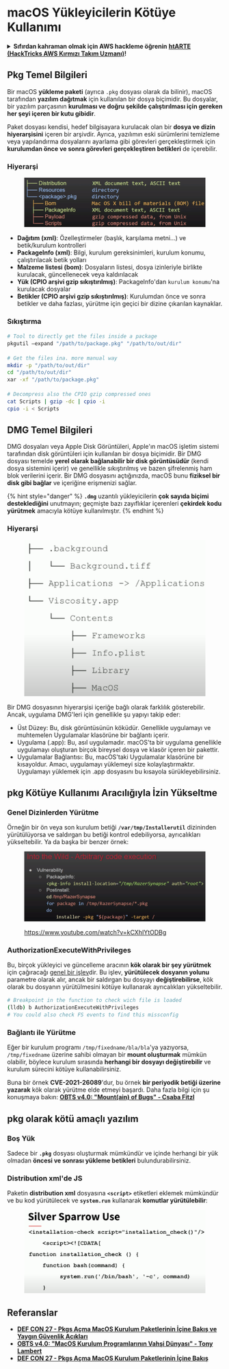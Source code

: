 # macOS Yükleyicilerin Kötüye Kullanımı

<details>

<summary><strong>Sıfırdan kahraman olmak için AWS hackleme öğrenin</strong> <a href="https://training.hacktricks.xyz/courses/arte"><strong>htARTE (HackTricks AWS Kırmızı Takım Uzmanı)</strong></a><strong>!</strong></summary>

HackTricks'ı desteklemenin diğer yolları:

* **Şirketinizi HackTricks'te reklamını görmek istiyorsanız** veya **HackTricks'i PDF olarak indirmek istiyorsanız** [**ABONELİK PLANLARI**]'na göz atın (https://github.com/sponsors/carlospolop)!
* [**Resmi PEASS & HackTricks ürünlerini**](https://peass.creator-spring.com) edinin
* [**PEASS Ailesi'ni**](https://opensea.io/collection/the-peass-family) keşfedin, özel [**NFT'lerimiz**](https://opensea.io/collection/the-peass-family) koleksiyonumuz
* **Katılın** 💬 [**Discord grubuna**](https://discord.gg/hRep4RUj7f) veya [**telegram grubuna**](https://t.me/peass) veya bizi **Twitter** 🐦 [**@carlospolopm**](https://twitter.com/hacktricks\_live)'da **takip edin**.
* **Hacking püf noktalarınızı paylaşarak PR'lar göndererek** [**HackTricks**](https://github.com/carlospolop/hacktricks) ve [**HackTricks Cloud**](https://github.com/carlospolop/hacktricks-cloud) github depolarına katkıda bulunun.

</details>

## Pkg Temel Bilgileri

Bir macOS **yükleme paketi** (ayrıca `.pkg` dosyası olarak da bilinir), macOS tarafından **yazılım dağıtmak** için kullanılan bir dosya biçimidir. Bu dosyalar, bir yazılım parçasının **kurulması ve doğru şekilde çalıştırılması için gereken her şeyi içeren bir kutu gibidir**.

Paket dosyası kendisi, hedef bilgisayara kurulacak olan bir **dosya ve dizin hiyerarşisini** içeren bir arşivdir. Ayrıca, yazılımın eski sürümlerini temizleme veya yapılandırma dosyalarını ayarlama gibi görevleri gerçekleştirmek için **kurulumdan önce ve sonra görevleri gerçekleştiren betikleri** de içerebilir.

### Hiyerarşi

<figure><img src="../../../.gitbook/assets/Pasted Graphic.png" alt="https://www.youtube.com/watch?v=iASSG0_zobQ"><figcaption></figcaption></figure>

* **Dağıtım (xml)**: Özelleştirmeler (başlık, karşılama metni...) ve betik/kurulum kontrolleri
* **PackageInfo (xml)**: Bilgi, kurulum gereksinimleri, kurulum konumu, çalıştırılacak betik yolları
* **Malzeme listesi (bom)**: Dosyaların listesi, dosya izinleriyle birlikte kurulacak, güncellenecek veya kaldırılacak
* **Yük (CPIO arşivi gzip sıkıştırılmış)**: PackageInfo'dan `kurulum konumu`'na kurulacak dosyalar
* **Betikler (CPIO arşivi gzip sıkıştırılmış)**: Kurulumdan önce ve sonra betikler ve daha fazlası, yürütme için geçici bir dizine çıkarılan kaynaklar.

### Sıkıştırma
```bash
# Tool to directly get the files inside a package
pkgutil —expand "/path/to/package.pkg" "/path/to/out/dir"

# Get the files ina. more manual way
mkdir -p "/path/to/out/dir"
cd "/path/to/out/dir"
xar -xf "/path/to/package.pkg"

# Decompress also the CPIO gzip compressed ones
cat Scripts | gzip -dc | cpio -i
cpio -i < Scripts
```
## DMG Temel Bilgileri

DMG dosyaları veya Apple Disk Görüntüleri, Apple'ın macOS işletim sistemi tarafından disk görüntüleri için kullanılan bir dosya biçimidir. Bir DMG dosyası temelde **yerel olarak bağlanabilir bir disk görüntüsüdür** (kendi dosya sistemini içerir) ve genellikle sıkıştırılmış ve bazen şifrelenmiş ham blok verilerini içerir. Bir DMG dosyasını açtığınızda, macOS bunu **fiziksel bir disk gibi bağlar** ve içeriğine erişmenizi sağlar.

{% hint style="danger" %}
**`.dmg`** uzantılı yükleyicilerin **çok sayıda biçimi desteklediğini** unutmayın; geçmişte bazı zayıflıklar içerenleri **çekirdek kodu yürütmek** amacıyla kötüye kullanılmıştır.
{% endhint %}

### Hiyerarşi

<figure><img src="../../../.gitbook/assets/image (222).png" alt=""><figcaption></figcaption></figure>

Bir DMG dosyasının hiyerarşisi içeriğe bağlı olarak farklılık gösterebilir. Ancak, uygulama DMG'leri için genellikle şu yapıyı takip eder:

* Üst Düzey: Bu, disk görüntüsünün köküdür. Genellikle uygulamayı ve muhtemelen Uygulamalar klasörüne bir bağlantı içerir.
* Uygulama (.app): Bu, asıl uygulamadır. macOS'ta bir uygulama genellikle uygulamayı oluşturan birçok bireysel dosya ve klasör içeren bir pakettir.
* Uygulamalar Bağlantısı: Bu, macOS'taki Uygulamalar klasörüne bir kısayoldur. Amacı, uygulamayı yüklemeyi size kolaylaştırmaktır. Uygulamayı yüklemek için .app dosyasını bu kısayola sürükleyebilirsiniz.

## pkg Kötüye Kullanımı Aracılığıyla İzin Yükseltme

### Genel Dizinlerden Yürütme

Örneğin bir ön veya son kurulum betiği **`/var/tmp/Installerutil`** dizininden yürütülüyorsa ve saldırgan bu betiği kontrol edebiliyorsa, ayrıcalıkları yükseltebilir. Ya da başka bir benzer örnek:

<figure><img src="../../../.gitbook/assets/Pasted Graphic 5.png" alt="https://www.youtube.com/watch?v=iASSG0_zobQ"><figcaption><p><a href="https://www.youtube.com/watch?v=kCXhIYtODBg">https://www.youtube.com/watch?v=kCXhIYtODBg</a></p></figcaption></figure>

### AuthorizationExecuteWithPrivileges

Bu, birçok yükleyici ve güncelleme aracının **kök olarak bir şey yürütmek** için çağıracağı [genel bir işlev](https://developer.apple.com/documentation/security/1540038-authorizationexecutewithprivileg)dir. Bu işlev, **yürütülecek dosyanın yolunu** parametre olarak alır, ancak bir saldırgan bu dosyayı **değiştirebilirse**, kök olarak bu dosyanın yürütülmesini kötüye kullanarak ayrıcalıkları yükseltebilir.
```bash
# Breakpoint in the function to check wich file is loaded
(lldb) b AuthorizationExecuteWithPrivileges
# You could also check FS events to find this missconfig
```
### Bağlantı ile Yürütme

Eğer bir kurulum programı `/tmp/fixedname/bla/bla`'ya yazıyorsa, `/tmp/fixedname` üzerine sahibi olmayan bir **mount oluşturmak** mümkün olabilir, böylece kurulum sırasında **herhangi bir dosyayı değiştirebilir** ve kurulum sürecini kötüye kullanabilirsiniz.

Buna bir örnek **CVE-2021-26089**'dur, bu örnek **bir periyodik betiği üzerine yazarak** kök olarak yürütme elde etmeyi başardı. Daha fazla bilgi için şu konuşmaya bakın: [**OBTS v4.0: "Mount(ain) of Bugs" - Csaba Fitzl**](https://www.youtube.com/watch?v=jSYPazD4VcE)

## pkg olarak kötü amaçlı yazılım

### Boş Yük

Sadece bir **`.pkg`** dosyası oluşturmak mümkündür ve içinde herhangi bir yük olmadan **öncesi ve sonrası yükleme betikleri** bulundurabilirsiniz.

### Distribution xml'de JS

Paketin **distribution xml** dosyasına **`<script>`** etiketleri eklemek mümkündür ve bu kod yürütülecek ve **`system.run`** kullanarak **komutlar yürütülebilir**:

<figure><img src="../../../.gitbook/assets/image (1040).png" alt=""><figcaption></figcaption></figure>

## Referanslar

* [**DEF CON 27 - Pkgs Açma MacOS Kurulum Paketlerinin İçine Bakış ve Yaygın Güvenlik Açıkları**](https://www.youtube.com/watch?v=iASSG0\_zobQ)
* [**OBTS v4.0: "MacOS Kurulum Programlarının Vahşi Dünyası" - Tony Lambert**](https://www.youtube.com/watch?v=Eow5uNHtmIg)
* [**DEF CON 27 - Pkgs Açma MacOS Kurulum Paketlerinin İçine Bakış**](https://www.youtube.com/watch?v=kCXhIYtODBg)
